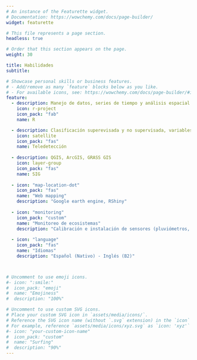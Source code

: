 ```yaml
---
# An instance of the Featurette widget.
# Documentation: https://wowchemy.com/docs/page-builder/
widget: featurette

# This file represents a page section.
headless: true

# Order that this section appears on the page.
weight: 30

title: Habilidades
subtitle:

# Showcase personal skills or business features.
# - Add/remove as many `feature` blocks below as you like.
# - For available icons, see: https://wowchemy.com/docs/page-builder/#icons
feature:
  - description: Manejo de datos, series de tiempo y análisis espacial
    icon: r-project
    icon_pack: "fab"
    name: R

  - description: Clasificación superevisada y no supervisada, variables biofísicas
    icon: satellite
    icon_pack: "fas"
    name: Teledetección
 
  - description: QGIS, ArcGIS, GRASS GIS
    icon: layer-group
    icon_pack: "fas"
    name: SIG
 
  - icon: "map-location-dot"
    icon_pack: "fas"
    name: "Web mapping"
    description: "Google earth engine, RShiny"
 
  - icon: "monitoring"
    icon_pack: "custom"
    name: "Monitoreo de ecosistemas"
    description: "Calibración e instalación de sensores (pluviómetros, humedad de suelo, transpiración) y muestreo (biomasa, suelos y tarugos de árboles)"
 
  - icon: "language"
    icon_pack: "fas"
    name: "Idiomas"
    description: "Español (Nativo) - Inglés (B2)" 



# Uncomment to use emoji icons.
#- icon: ":smile:"
#  icon_pack: "emoji"
#  name: "Emojiness"
#  description: "100%"

# Uncomment to use custom SVG icons.
# Place your custom SVG icon in `assets/media/icons/`.
# Reference the SVG icon name (without `.svg` extension) in the `icon` field.
# For example, reference `assets/media/icons/xyz.svg` as `icon: 'xyz'`
#- icon: "your-custom-icon-name"
#  icon_pack: "custom"
#  name: "Surfing"
#  description: "90%"
---
```

